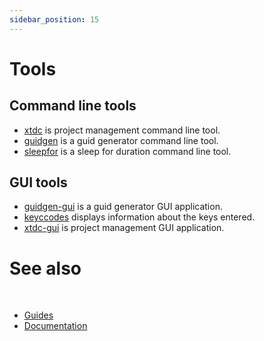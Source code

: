 ```yaml
---
sidebar_position: 15
---
```


# Tools

## Command line tools

* [xtdc](https://github.com/gammasoft71/xtd/blob/master/tools/xtdc/README.md) is project management command line tool.
* [guidgen](https://github.com/gammasoft71/xtd/blob/master/tools/guidgen/README.md) is a guid generator command line tool.
* [sleepfor](https://github.com/gammasoft71/xtd/blob/master/tools/sleepfor/README.md) is a sleep for duration command line tool.

## GUI tools

* [guidgen-gui](https://github.com/gammasoft71/xtd/blob/master/tools/guidgen-gui/README.md) is a guid generator GUI application.
* [keyccodes](https://github.com/gammasoft71/xtd/tree/master/tools/keycodes/README.md) displays information about the keys entered.
* [xtdc-gui](https://github.com/gammasoft71/xtd/blob/master/tools/xtdc-gui/README.md) is project management GUI application.

# See also
​
* [Guides](/docs/documentation/guides)
* [Documentation](/docs/documentation)
